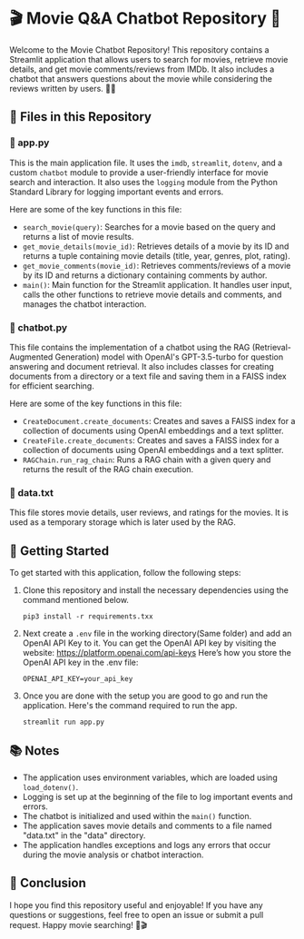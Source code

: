 # 🎬 Movie Q&A Chatbot Repository 🤖

Welcome to the Movie Chatbot Repository! This repository contains a Streamlit application that allows users to search for movies, retrieve movie details, and get movie comments/reviews from IMDb. It also includes a chatbot that answers questions about the movie while considering the reviews written by users. 🎥🍿

## 📁 Files in this Repository

### 📄 app.py

This is the main application file. It uses the `imdb`, `streamlit`, `dotenv`, and a custom `chatbot` module to provide a user-friendly interface for movie search and interaction. It also uses the `logging` module from the Python Standard Library for logging important events and errors.

Here are some of the key functions in this file:

- `search_movie(query)`: Searches for a movie based on the query and returns a list of movie results.
- `get_movie_details(movie_id)`: Retrieves details of a movie by its ID and returns a tuple containing movie details (title, year, genres, plot, rating).
- `get_movie_comments(movie_id)`: Retrieves comments/reviews of a movie by its ID and returns a dictionary containing comments by author.
- `main()`: Main function for the Streamlit application. It handles user input, calls the other functions to retrieve movie details and comments, and manages the chatbot interaction.

### 📄 chatbot.py

This file contains the implementation of a chatbot using the RAG (Retrieval-Augmented Generation) model with OpenAI's GPT-3.5-turbo for question answering and document retrieval. It also includes classes for creating documents from a directory or a text file and saving them in a FAISS index for efficient searching.

Here are some of the key functions in this file:

- `CreateDocument.create_documents`: Creates and saves a FAISS index for a collection of documents using OpenAI embeddings and a text splitter.
- `CreateFile.create_documents`: Creates and saves a FAISS index for a collection of documents using OpenAI embeddings and a text splitter.
- `RAGChain.run_rag_chain`: Runs a RAG chain with a given query and returns the result of the RAG chain execution.

### 📄 data.txt

This file stores movie details, user reviews, and ratings for the movies. It is used as a temporary storage which is later used by the RAG.

## 🚀 Getting Started

To get started with this application, follow the following steps:

1.  Clone this repository and install the necessary dependencies using the command mentioned below.

    ```
    pip3 install -r requirements.txx
    ```

2.  Next create a `.env` file in the working directory(Same folder) and add an OpenAI API Key to it. You can get the OpenAI API key by visiting the website: https://platform.openai.com/api-keys
    Here’s how you store the OpenAI API key in the .env file:

    ```
    OPENAI_API_KEY=your_api_key
    ```

3.  Once you are done with the setup you are good to go and run the application. Here's the command required to run the app.

    ```
    streamlit run app.py
    ```

## 📚 Notes

- The application uses environment variables, which are loaded using `load_dotenv()`.
- Logging is set up at the beginning of the file to log important events and errors.
- The chatbot is initialized and used within the `main()` function.
- The application saves movie details and comments to a file named "data.txt" in the "data" directory.
- The application handles exceptions and logs any errors that occur during the movie analysis or chatbot interaction.

## 🎉 Conclusion

I hope you find this repository useful and enjoyable! If you have any questions or suggestions, feel free to open an issue or submit a pull request. Happy movie searching! 🎉🎬
